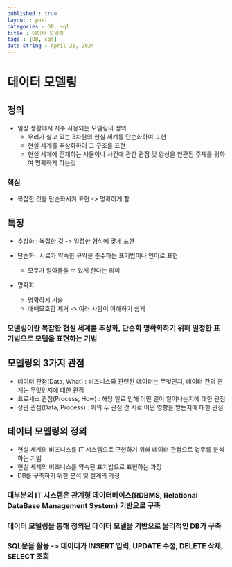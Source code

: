 ```yaml
---
published : true
layout : post
categories : DB, sql
title : 데이터 모델링
tags : [DB, sql]
date-string : April 25, 2024
---
```


# 데이터 모델링

## 정의
- 일상 생활에서 자주 사용되는 모델링의 정의
  - 우리가 살고 있는 3차원의 현실 세계를 단순화하여 표현
  - 현실 세계를 추상화하여 그 구조를 표현
  - 현실 세계에 존재하는 사물이나 사건에 관한 관점 및 양상을 연관된 주체를 위하여 명확하게 하는것

### 핵심
- 복잡한 것을 단순화시켜 표현 -> 명확하게 함

## 특징
- 추상화 : 복잡한 것 -> 일정한 형식에 맞게 표현
- 단순화 : 서로가 약속한 규약을 준수하는 표기법이나 언어로 표현
  - 모두가 알아들을 수 있게 한다는 의미

- 명확화
  - 명확하게 기술
  - 애매모호함 제거 -> 여러 사람이 이해하기 쉽게

### 모델링이란 복잡한 현실 세계를 추상화, 단순화 명확화하기 위해 일정한 표기법으로 모델을 표현하는 기법

## 모델링의 3가지 관점
- 데이터 관점(Data, What) : 비즈니스와 관련된 데이터는 무엇인지, 데이터 간의 관계는 무엇인지에 대한 관점
- 프로세스 관점(Process, How) : 해당 일로 인해 어떤 일이 일어나는지에 대한 관점
- 상관 관점(Data, Process) : 위의 두 관점 간 서로 어떤 영향을 받는지에 대한 관점

## 데이터 모델링의 정의
- 현실 세계의 비즈니스를 IT 시스템으로 구현하기 위해 데이터 관점으로 업무를 분석하는 기법
- 현실 세계의 비즈니스를 약속된 표기법으로 표현하는 과정
- DB를 구축하기 위한 분석 및 설계의 과정

### 대부분의 IT 시스템은 관계형 데이터베이스(RDBMS, Relational DataBase Management System) 기반으로 구축
### 데이터 모델링을 통해 정의된 데이터 모델을 기반으로 물리적인 DB가 구축
### SQL문을 활용 -> 데이터가 INSERT 입력, UPDATE 수정, DELETE 삭제, SELECT 조회
